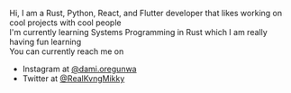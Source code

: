 <!---
- 👋 Hi, I’m @mikky-j
- 👀 I’m interested in ...
- 🌱 I’m currently learning ...
- 💞️ I’m looking to collaborate on ...
- 📫 How to reach me ...
--->
Hi, I am a Rust, Python, React, and Flutter developer that likes working on cool projects with cool people<br>
I'm currently learning Systems Programming in Rust which I am really having fun learning<br>
You can currently reach me on 
 - Instagram at [@dami.oregunwa](https://www.instagram.com/dami.oregunwa/)
 - Twitter at [@RealKvngMikky](https://twitter.com/RealKvngMikky)

<!---
mikky-j/mikky-j is a ✨ special ✨ repository because its `README.md` (this file) appears on your GitHub profile.
You can click the Preview link to take a look at your changes.
--->
